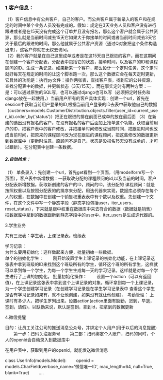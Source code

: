 ### 1.客户信息：  
（1）客户信息中有公共客户，自己的客户。而公共客户属于新录入的客户和在规定的时间中某个业务人员没有完成的。假如：规定在3天业务人员和客户没有进行跟进或者是在15天没有完成这个订单并且没有报名，那么这个客户就会属于公共资源，那么就是当前时间减去15天它如果大于你接单的时间或者当前时间减去3天它大于最后的跟进的时间，那么他就属于公共客户资源（通过Q对象把这个条件构造出来），这客户你就在无权去访问。  
（2）我的客户就是在自己这里成单或者是在这15天自己跟进的客户，而在这期间在创建一个客户分配表，分配表中包括它的状态，接单时间，以及客户的ID和课程顾问的ID。生成一条记录。如果新来一个客户，那么设计一个定时任务，这个定时就好每天在规定的时间的让这个脚本跑一次，那么这个数据它会在每天定时更新，它具体的功能是：执行py文件：操作两张表，查找客户表，找到它的公共资源，查找分配表中的数据，并更新状态（3天/15天）。而在事实定时有两种方案：一是：可以通过原生的SQL写，也可以通过django也可以写（必须把定时任务和django放在一起使用，）当前用户所有的客户具体实现：创建一个url，首先在session中获取当前用户登录的ID,根据当前用户登录的ID去表中获取他自己的数据（custmers=models.CustomerDistribution.objects.filter(user_id=current_user_id).order_by('status')）把正在跟进的排在前面已成单的放在最后面
（3）在新建的选出没有报名的客户，在没有报名的客户后面加上抢单这个功能，获取当前用户的ID，把客户表中的客户修改，并把接单时间修改成当前时间，把跟进时间也改成当前时间，把原来的课程顾问改为现在跟进的课程顾问，把这些修改的数据更新到数据库中（更新时注意，原顾问不是自己，状态是没报名15天没有成单的，才可以跟新）。在分配表中创建一条数据。

##### 2.自动抢单：  
（1） 单条录入：先创建一个url，首先get看到一个页面，（用modelform写一个页面），客户表中新增数据：一获取改分配的课程顾问的id,以及当前的时间，客户分配表新增数据，获取新创建的客户的ID，顾问的ID。该分配的 课程顾问：就是按照权重以及按照分配表的的排序来分配，用迭代器来实现，数据库必须存在每个人的权重，在数据中在创建一个销售权重表表中有个数以及权重。先创建一个文件，在这个文件中写一个静态字段（静态字段包括user，iter_users，reset_status），下来就是跟中权重在数据库中来去符合的数据（数据就是销售）把数据库中拿到的数据跟新到静态字段中的user中，iter_users是生成迭代器的。  

3.学生业务  

共有三张表：学生表，上课记录表，班级表  

学习记录：  
为什么要用初始化：这样做起来方便，批量初始一些数据。  
单个的初始化学生：
　　刚开始设置学生上课记录的初始化功能，在上课记录这张表中拿到班级的ID来找到这个班级所有的学生，循环这个班的所有学生，这样就可以拿到每一个学生，为每一个学生生成每一天的学习记录。这样就是对每一个学生进行了上课的初始化。
批量初始化操作：
　　设置一个action（可以有返回值），在上课记录这张表中拿到这个上课记录的对象。循环拿到每一个上课记录，为一个学生创建学习记录（在创建学习记录是在学生学习记录表中
查看这个学生是否有学习记录如果有，就不让他创建，如果没有就让他创建），
考勤管理：
上课时有多少人，把学生罗列出来。设置action(action里面有缺勤，迟到，早退，签到，请假)，以缺勤来说，默认是签到，拿到id，把拿到的数据更新

 

4.微信提醒

目的：让员工关注公司的推送消息公众号，并绑定个人用户(用于以后的消息提醒)
　　第一步：扫码关注服务号
　　第二部：扫码绑定个人账户，扫码的同时，个人的openid会自动录入到数据库中

在用户表中，获取到用户的openid，就能发送微信消息

class UserInfo(models.Model):
　　openid = models.CharField(verbose_name='微信唯一ID', max_length=64, null=True, blank=True)
　　....
 

